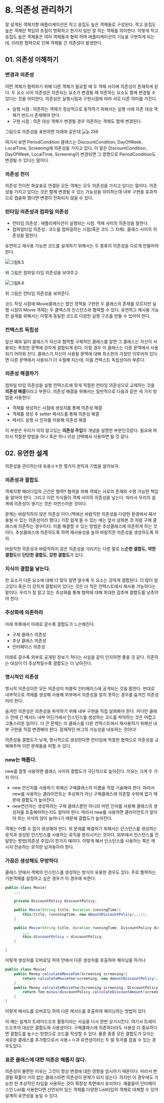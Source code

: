 # 8. 의존성 관리하기
잘 설계된 객체지향 애플리케이션은 작고 응집도 높은 객체들로 구성된다. 작고 응집도 높은 객체란 책임의 초점이 명확하고 한가지 일만 잘 하는 객체를 의미한다. 이렇게 작고 응집도 높은 객체들은 여러 객체들과 협력 하며 애플리케이션의 기능을 구현하게 되는데, 이러한 협력으로 인해 객체들 간 의존성이 발생한다.
## 01. 의존성 이해하기
### 변경과 의존성
어떤 객체가 협력하기 위해 다른 객체가 필요할 때 두 객체 사이에 의존성이 존재하게 된다. 두 요소 사이 의존성은 의존되는 요소가 변경될 때 의존하는 요소도 함께 변경될 수 있다는 것을 의미한다. 의존성은 실행시점과 구현시점에 따라 서로 다른 의미를 가진다.
* 실행 시점 : 의존하는 객체가 정상적으로 동작하기 위해서는 실행 시에 의존 대상 객체가 반드시 존재해야 한다.
* 구현 시점 : 의존 대상 객체가 변경될 경우 의존하는 객체도 함깨 변경된다.

그림으로 의존성을 표현하면 아래와 같은데
![p.256]()

여기서 보면 PeriodCondition 클래스는 DiscountCondition, DayOfWeek, LocalTime, Screening에 의존성을 가지고 있다. 이 말은 DiscountCondition, DayOfWeek, LocalTime, Screening이 변경되면 그 영향으로 PeriodCondition도 변경될 수 있다는 말이다.
### 의존성 전이
의존성 전이란 화살표로 연결된 모든 객체는 모두 의존성을 가지고 있다는 말이다. 의존성을 가지고 있다는 것은 함께 변경될 수 있는 가능성을 의미하는데 내부 구현을 효과적으로 캡슐화 했다면 변경이 전파되지 않을 수 있다.
### 런타임 의존성과 컴파일 의존성
* 런타임 의존성 : 애플리케이션이 실행되는 시점. 객체 사이의 의존성을 말한다.
* 컴파일타임 의존성 : 코드를 컴파일하는 시점(혹은 코드 그 자체). 클래스 사이의 의존성을 말한다.

유연하고 재사용 가능한 코드를 설계하기 위해서는 두 종류의 의존성을 다르게 만들어야 한다.

![그림8.5]()

위 그림은 컴파일 타임 의존성을 보여주고

![그림8.6]()

위 그림은 런타임 의존성을 보여준다.

코드 작성 시점에 Movie클래스는 할인 정책을 구현한 두 클래스의 존재를 모르지만 실행 시점의 Movie 객체는 두 클랙스의 인스턴스와 협력할 수 있다. 유연하고 재사용 가능한 설계를 위해서는 이렇게 동일한 코드로 다양한 실행 구조를 만들 수 있어야 한다.

### 컨텍스트 독립성
앞선 예와 달리 클래스가 자신과 협력할 구체적인 클래스를 알면 그 클래스는 자신이 사용되는 특정한 문맥에 강하게 결합되게 된다. 이럴 경우 이 클래스는 다른 문맥에서 사용되기 어려워 진다. 클래스가 자신이 사용될 문맥에 대해 최소한의 가정만 이루어져 있다면 다른 문맥에서 사용되기 더 수월해 지는데, 이를 컨텍스트 독립성이라 부른다.
### 의존성 해결하기
컴파일 타임 의존성을 실행 컨텍스트에 맞게 적절한 런타임 의존성으로 교체하는 것을 **의존성 해결**이라고 부른다. 의존성 해결을 위해서는 일반적으로 다음과 같은 세 가지 방법을 사용한다.
* 객체를 생성하는 시점에 생성자를 통해 의존성 해결
* 객체를 생성 후 setter 메서드를 통해 의존성 해결
* 메서드 실행 시 인자를 이용해 의존성 해결

이 부분은 우리가 익히 알고있는 **의존성 주입**의 개념을 설명한 부분인것같다. 필요에 따라서 적절한 방법을 하나 혹은 하나 이상 선택해서 사용하면 될 것 같다.
## 02. 유연한 설계
의존성을 관리하는데 유용ㄹㅎ한 몇가지 원칙과 기법을 알아보자.
### 의존성과 결합도
객체지향 패러다임의 근간은 협력!! 협력을 위해 객체는 서로의 존재와 수행 가능한 책임을 알아야 한다. 그리고 이런 지식들이 객체 사이의 의존성을 낳는다. 따라서 우리의 설계에 의존성이 생기는 것은 자연스러운 것이다. 

문제는 바람직하지 않은 의존성 이다.(책에선 바람직한 의존성을 다양한 환경에서 재사용될 수 있는 의존성이라 했다.) 가장 쉽게 들 수 있는 예는 앞서 살펴본 것 처럼 구체 클래스에 의존하는 경우이다. 이를 해결할 수 있는 방법은 추상클래스에 의존하게 하는 것이다. 추상클래스에 의존하도록 하여 재사용성을 높여 바람직한 의존성을 생성하도록 하자.

바람직한 의존성과 바람직하지 않은 의존성을 가리키는 다른 말로 **느슨한 결합도**, **약한 결합도**와 **단단한 결합도**, **강한 결합도**가 있다.
### 지식이 결합을 낳는다.
한 요소가 다른 요소에 대해 더 많이 알면 알수록 두 요소는 강하게 결합된다. 더 많이 알고있다 혹은 더 강하게 결합되어 있다는 것은 더 적은 컨텍스트에서 재사용 가능하다는 말이다. 우리가 잘 알고 있는 추상화를 통해 협력에 대해 최대한 감추며 결합도를 낮추어야 한다.
### 추상화에 의존하라
아래 목록에서 아래로 갈수록 결합도가 느슨해진다.
* 구체 클래스 의존성
* 추상 클래스 의존성
* 인터페이스 의존성

아래로 갈수록 외부로 공개된 정보가 적다는 사실을 같이 인지하면 좋을 것 같다. 의존하는 대상이 더 추상적일수록 결합도는 더 낮아진다.
### 명시적인 의존성
명시적 의존성이란 모든 의존성이 퍼블릭 인터페이스에 공개되는 것을 말한다. 반대로 내부적으로 객체를 생성해 사용해 외부에서 의존성을 알지 못하는 경우를 숨겨진 의존성이라 한다. 

숨겨진 의존성은 의존성을 파악하기 위해 내부 구현을 직접 살펴봐야 한다.  커다란 클래스 안에 긴 메서드 내부 어딘가에서 인스턴스를 생성하는 코드를 파악하는 것은 어렵고 고통스러운 일이다. 더 큰 문제는 이 클래스를 다른 컨텍스트에서 재사용하기 위해선 내부 구현을 직접 변경해야 한다. 잠재적인 버그의 가능성을 내포하는 것이다!

의존성을 결합도가 낮게, 명시적으로 생성한다면 런타임에 적절한 협력으로 의존성을 교체해주며 이런 문제들을 피할 수 있다.
### new는 해롭다.
new를 잘못 사용하면 클래스 사이의 결합도가 극단적으로 높아진다. 이유는 크게 두 가지 이다.
* new 연산자를 사용하기 위해선 구체클래스의 이름을 직접 기술해야 한다. 따라서 new를 사용하는 클라이언트는 추상화가 아닌 구체클래스에 의존할 수밖에 없기 때문에 결합도가 높아진다.
* new연산자는 생성하려는 구체 클래스뿐만 아니라 어떤 인자를 사용해 클래스의 생성자를 호출해야하는지도 알아야 한다. 따라서 new를 사용하면 클라이언트가 알아야 하는 지식의 양이 늘어나기 때문에 결합도가 높아진다.

객체는 어쩔 수 없이 생성해야 한다. 위 문제를 해결하기 위해서는 인스턴스를 생성하는 로직과 생성된 인스턴스를 사용하는 로직을 분리시키는 것이다. 외부에서 인스턴스를 전달받는 방법(의존성 주입)이 한가지 예이다.  이렇게 해서 인스턴스를 사용하는 쪽은 메시지 전송하는 로직만 남겨놓아야 한다.
### 가끔은 생성해도 무방하다
클래스 안에서 객체의 인스턴스를 생성하는 방식이 유용한 경우도 있다. 주로 협력하는 기본객체를 설정하고 싶은 경우가 이 경우에 속한다. 
```java
public class Movie{
    ...

    private DiscountPolicy discountPolicy;

    public Movie(String title, Duration runningTime){
        this(title, runninngTime, new AmountDiscountPolicy(...));
    }

    public Movie(String title, Duration runningTime, DiscountPolicy discountPolicy){
        ...
        this.discountPolicy = discountPolicy;
    }

}
```
이렇게 생성자를 오버로딩 하여 안에서 다른 생성자를 호출하여 체이닝을 하거나
```java
public class Movie{
    public Money calculateMovieFee(Screening screening){
        return calculateMovieFee(screening, new AmountDiscountPolicy(...));
    }
    public Money calculateMovieFee(Screening screening, DiscountPolicy discountPolicy){
        return fee.minus(discountPolicy.calculateDiscountAmount(screening));
    }
}
```
이렇게 메서드를 오버로딩 하여 다른 메서드를 호출하여 체이닝하는 방법이 있다.


이 예는 설계가 트레이드오프 활동이라는 사실을 다시 한번 상기시킨다.  여기서 트레이드오프의 대상은 결합도와 사용성이다. 구체클래스에 의존하더라도 사용성 더 중요하다면 결합도를 높ㅇ는 방향으로 코드를 작성할 수 있다. 물론 종종 모든 결합도가 모이는 새로운 클래스를 추가함으로서 사용ㅅㅇ과 유연성이라는 두 말 토끼를 잡을 수 있는 경우도있다.
### 표준 클래스에 대한 의존은 해롭지 않다.
의존성이 불편한 이유는 그것이 항상 변경에 대한 영향을 암시하기 때문이다. 따라서 변경될 확률이 거의 없는 클래스라면 의존성이 문제가 되지 않는다. 하지만 이 경우에도 가능한 한 추상적인 타입을 사용하는 것이 확장성 측면에서 유리하다. 예를들어 인터페이스인 List를 사용한다면 선언되어 있는 객체를 다양한 List타입의 객체로 대체할 수 있어 설계의 유연성을 높일 수 있다.



